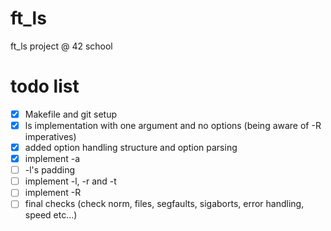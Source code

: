 # ft_ls
ft_ls project @ 42 school

# todo list
- [x] Makefile and git setup
- [x] ls implementation with one argument and no options (being aware of -R imperatives)
- [x] added option handling structure and option parsing
- [x] implement -a
- [ ] -l's padding
- [ ] implement -l, -r and -t
- [ ] implement -R
- [ ] final checks (check norm, files, segfaults, sigaborts, error handling, speed etc...)
